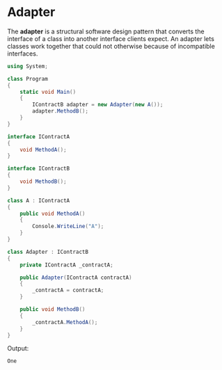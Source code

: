 # Adapter

The **adapter** is a structural software design pattern that converts the interface of a class into another interface clients expect. An adapter lets classes work together that could not otherwise because of incompatible interfaces.

```csharp
using System;

class Program
{
    static void Main()
    {
        IContractB adapter = new Adapter(new A());
        adapter.MethodB();
    }
}

interface IContractA
{
    void MethodA();
}

interface IContractB
{
    void MethodB();
}

class A : IContractA
{
    public void MethodA()
    {
        Console.WriteLine("A");
    }
}

class Adapter : IContractB
{
    private IContractA _contractA;

    public Adapter(IContractA contractA)
    {
        _contractA = contractA;
    }

    public void MethodB()
    {
        _contractA.MethodA();
    }
}
```

Output:

```console
One
```
